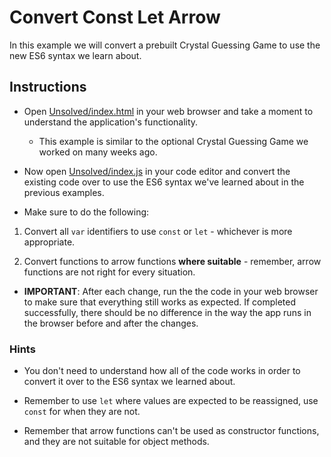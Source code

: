 # Convert Const Let Arrow

In this example we will convert a prebuilt Crystal Guessing Game to use the new ES6 syntax we learn about.

## Instructions

- Open [Unsolved/index.html](Unsolved/index.html) in your web browser and take a moment to understand the application's functionality.

  - This example is similar to the optional Crystal Guessing Game we worked on many weeks ago.

- Now open [Unsolved/index.js](Unsolved/index.js) in your code editor and convert the existing code over to use the ES6 syntax we've learned about in the previous examples.

- Make sure to do the following:

1. Convert all `var` identifiers to use `const` or `let` - whichever is more appropriate.

2. Convert functions to arrow functions **where suitable** - remember, arrow functions are not right for every situation.

- **IMPORTANT**: After each change, run the the code in your web browser to make sure that everything still works as expected. If completed successfully, there should be no difference in the way the app runs in the browser before and after the changes.

### Hints

- You don't need to understand how all of the code works in order to convert it over to the ES6 syntax we learned about.

- Remember to use `let` where values are expected to be reassigned, use `const` for when they are not.

- Remember that arrow functions can't be used as constructor functions, and they are not suitable for object methods.
